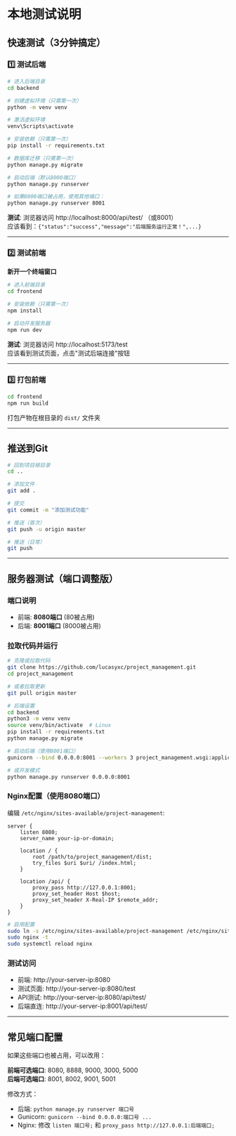 # 本地测试说明

## 快速测试（3分钟搞定）

### 1️⃣ 测试后端

```bash
# 进入后端目录
cd backend

# 创建虚拟环境（只需第一次）
python -m venv venv

# 激活虚拟环境
venv\Scripts\activate

# 安装依赖（只需第一次）
pip install -r requirements.txt

# 数据库迁移（只需第一次）
python manage.py migrate

# 启动后端（默认8000端口）
python manage.py runserver

# 如果8000端口被占用，使用其他端口：
python manage.py runserver 8001
```

**测试**: 浏览器访问 http://localhost:8000/api/test/ （或8001）  
应该看到：`{"status":"success","message":"后端服务运行正常！",...}`

---

### 2️⃣ 测试前端

**新开一个终端窗口**

```bash
# 进入前端目录
cd frontend

# 安装依赖（只需第一次）
npm install

# 启动开发服务器
npm run dev
```

**测试**: 浏览器访问 http://localhost:5173/test  
应该看到测试页面，点击"测试后端连接"按钮

---

### 3️⃣ 打包前端

```bash
cd frontend
npm run build
```

打包产物在根目录的 `dist/` 文件夹

---

## 推送到Git

```bash
# 回到项目根目录
cd ..

# 添加文件
git add .

# 提交
git commit -m "添加测试功能"

# 推送（首次）
git push -u origin master

# 推送（日常）
git push
```

---

## 服务器测试（端口调整版）

### 端口说明
- 前端: **8080端口** (80被占用)
- 后端: **8001端口** (8000被占用)

### 拉取代码并运行

```bash
# 克隆或拉取代码
git clone https://github.com/lucasyxc/project_management.git
cd project_management

# 或者拉取更新
git pull origin master

# 后端设置
cd backend
python3 -m venv venv
source venv/bin/activate  # Linux
pip install -r requirements.txt
python manage.py migrate

# 启动后端（使用8001端口）
gunicorn --bind 0.0.0.0:8001 --workers 3 project_management.wsgi:application

# 或开发模式
python manage.py runserver 0.0.0.0:8001
```

### Nginx配置（使用8080端口）

编辑 `/etc/nginx/sites-available/project-management`:

```nginx
server {
    listen 8080;
    server_name your-ip-or-domain;

    location / {
        root /path/to/project_management/dist;
        try_files $uri $uri/ /index.html;
    }

    location /api/ {
        proxy_pass http://127.0.0.1:8001;
        proxy_set_header Host $host;
        proxy_set_header X-Real-IP $remote_addr;
    }
}
```

```bash
# 启用配置
sudo ln -s /etc/nginx/sites-available/project-management /etc/nginx/sites-enabled/
sudo nginx -t
sudo systemctl reload nginx
```

### 测试访问

- 前端: http://your-server-ip:8080
- 测试页面: http://your-server-ip:8080/test
- API测试: http://your-server-ip:8080/api/test/
- 后端直连: http://your-server-ip:8001/api/test/

---

## 常见端口配置

如果这些端口也被占用，可以改用：

**前端可选端口**: 8080, 8888, 9000, 3000, 5000  
**后端可选端口**: 8001, 8002, 9001, 5001

修改方式：
- 后端: `python manage.py runserver 端口号`
- Gunicorn: `gunicorn --bind 0.0.0.0:端口号 ...`
- Nginx: 修改 `listen 端口号;` 和 `proxy_pass http://127.0.0.1:后端端口;`


